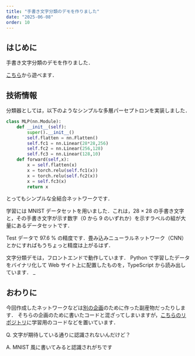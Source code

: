 ```yaml
---
title: "手書き文字分類のデモを作りました"
date: "2025-06-08"
order: 10
---
```


## はじめに
手書き文字分類のデモを作りました．

[こちら](/projects/digit-classification)から遊べます．

## 技術情報
分類器としては，以下のようなシンプルな多層パーセプトロンを実装しました．

```python
class MLP(nn.Module):
    def __init__(self):
        super().__init__()
        self.flatten = nn.Flatten()
        self.fc1 = nn.Linear(28*28,256)
        self.fc2 = nn.Linear(256,128)
        self.fc3 = nn.Linear(128,10)
    def forward(self,x):
        x = self.flatten(x)
        x = torch.relu(self.fc1(x))
        x = torch.relu(self.fc2(x))
        x = self.fc3(x)
        return x
```

とってもシンプルな全結合ネットワークです．

学習には MNIST データセットを用いました．これは，28 × 28 の手書き文字と，その手書き文字が示す数字（0 から 9 のいずれか）を示すラベルの組が大量にあるデータセットです．

Test データで 97.6 \% の精度です．畳み込みニューラルネットワーク（CNN）とかにすればもうちょっと精度は上がるはず．


文字分類デモは，フロントエンドで動作しています．
Python で学習したデータをバイナリ化して Web サイト上に配置したものを，TypeScript から読み出しています．
_
## おわりに

今回作成したネットワークなどは[別の企画](/blog/digit-classification-golf)のために作った副産物だったりします．
そちらの企画のために書いたコードと混ざってしまいますが，[こちらのリポジトリ](https://github.com/ichi-no-se/ayasegawa-tech/blob/main/002-digit_classification)に学習用のコードなどを置いています．


Q. 文字が期待している通りに認識されないんだけど？

A. MNIST 風に書いてみると認識されがちです
